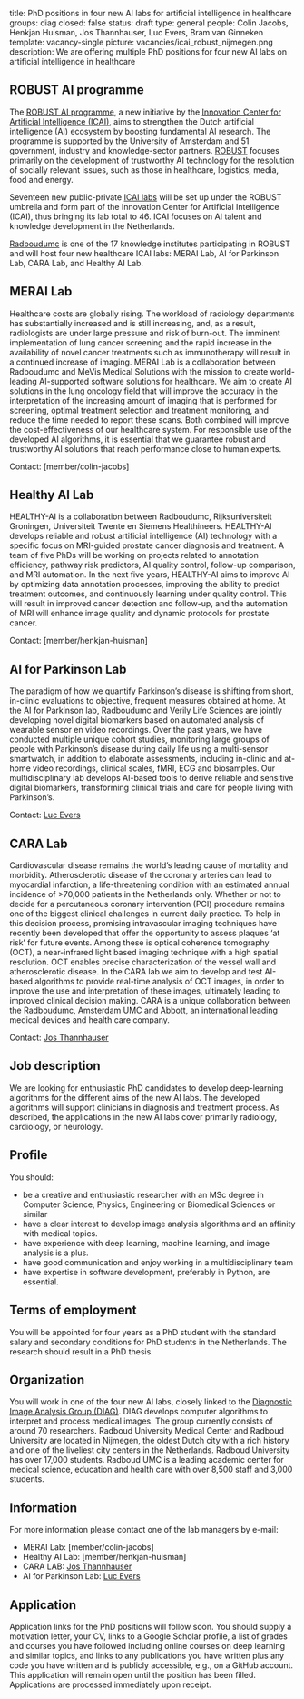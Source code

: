 title: PhD positions in four new AI labs for artificial intelligence in healthcare
groups: diag
closed: false
status: draft
type: general 
people: Colin Jacobs, Henkjan Huisman, Jos Thannhauser, Luc Evers, Bram van Ginneken
template: vacancy-single
picture: vacancies/icai_robust_nijmegen.png
description: We are offering multiple PhD positions for four new AI labs on artificial intelligence in healthcare

## ROBUST AI programme
The [ROBUST AI programme](https://icai.ai/ltp-robust/), a new initiative by the [Innovation Center for Artificial Intelligence (ICAI)](https://icai.ai/), aims to strengthen the Dutch artificial intelligence (AI) ecosystem by boosting fundamental AI research. The programme is supported by the University of Amsterdam and 51 government, industry and knowledge-sector partners. [ROBUST](https://icai.ai/ltp-robust/) focuses primarily on the development of trustworthy AI technology for the resolution of socially relevant issues, such as those in healthcare, logistics, media, food and energy.

Seventeen new public-private [ICAI labs](https://icai.ai/locations/) will be set up under the ROBUST umbrella and form part of the Innovation Center for Artificial Intelligence (ICAI), thus bringing its lab total to 46. ICAI focuses on AI talent and knowledge development in the Netherlands.

[Radboudumc](https://www.radboudumc.nl/) is one of the 17 knowledge institutes participating in ROBUST and will host four new healthcare ICAI labs: MERAI Lab, AI for Parkinson Lab, CARA Lab, and Healthy AI Lab.

## MERAI Lab
Healthcare costs are globally rising. The workload of radiology departments has substantially increased and is still increasing, and, as a result, radiologists are under large pressure and risk of burn-out. The imminent implementation of lung cancer screening and the rapid increase in the availability of novel cancer treatments such as immunotherapy will result in a continued increase of imaging. MERAI Lab is a collaboration between Radboudumc and MeVis Medical Solutions with the mission to create world-leading AI-supported software solutions for healthcare.  We aim to create AI solutions in the lung oncology field that will improve the accuracy in the interpretation of the increasing amount of imaging that is performed for screening, optimal treatment selection and treatment monitoring, and reduce the time needed to report these scans. Both combined will improve the cost-effectiveness of our healthcare system. For responsible use of the developed AI algorithms, it is essential that we guarantee robust and trustworthy AI solutions that reach performance close to human experts.

Contact: [member/colin-jacobs]

## Healthy AI Lab
HEALTHY-AI is a collaboration between Radboudumc, Rijksuniversiteit Groningen, Universiteit Twente en Siemens Healthineers. HEALTHY-AI develops reliable and robust artificial intelligence (AI) technology with a specific focus on MRI-guided prostate cancer diagnosis and treatment. A team of five PhDs will be working on projects related to annotation efficiency, pathway risk predictors, AI quality control, follow-up comparison, and MRI automation. In the next five years, HEALTHY-AI aims to improve AI by optimizing data annotation processes, improving the ability to predict treatment outcomes, and continuously learning under quality control. This will result in improved cancer detection and follow-up, and the automation of MRI will enhance image quality and dynamic protocols for prostate cancer.

Contact: [member/henkjan-huisman]

## AI for Parkinson Lab
The paradigm of how we quantify Parkinson’s disease is shifting from short, in-clinic evaluations to objective, frequent measures obtained at home. At the AI for Parkinson lab, Radboudumc and Verily Life Sciences are jointly developing novel digital biomarkers based on automated analysis of wearable sensor en video recordings. Over the past years, we have conducted multiple unique cohort studies, monitoring large groups of people with Parkinson’s disease during daily life using a multi-sensor smartwatch, in addition to elaborate assessments, including in-clinic and at-home video recordings, clinical scales, fMRI, ECG and biosamples. Our multidisciplinary lab develops AI-based tools to derive reliable and sensitive digital biomarkers, transforming clinical trials and care for people living with Parkinson’s. 

Contact: [Luc Evers](mailto:luc.evers@radboudumc.nl)

## CARA Lab
Cardiovascular disease remains the world’s leading cause of mortality and morbidity. Atherosclerotic disease of the coronary arteries can lead to myocardial infarction, a life-threatening condition with an estimated annual incidence of >70,000 patients in the Netherlands only. Whether or not to decide for a percutaneous coronary intervention (PCI) procedure remains one of the biggest clinical challenges in current daily practice. To help in this decision process, promising intravascular imaging techniques have recently been developed that offer the opportunity to assess plaques ‘at risk’ for future events. Among these is optical coherence tomography (OCT), a near-infrared light based imaging technique with a high spatial resolution. OCT enables precise characterization of the vessel wall and atherosclerotic disease. In the CARA lab we aim to develop and test AI-based algorithms to provide real-time analysis of OCT images, in order to improve the use and interpretation of these images, ultimately leading to improved clinical decision making. CARA is a unique collaboration between the Radboudumc, Amsterdam UMC and Abbott, an international leading medical devices and health care company.

Contact: [Jos Thannhauser](mailto:jos.thannhauser@radboudumc.nl)


## Job description
We are looking for enthusiastic PhD candidates to develop deep-learning algorithms for the different aims of the new AI labs. The developed algorithms will support clinicians in diagnosis and treatment process. As described, the applications in the new AI labs cover primarily radiology, cardiology, or neurology.

## Profile
You should:

* be a creative and enthusiastic researcher with an MSc degree in Computer Science, Physics, Engineering or Biomedical Sciences or similar
* have a clear interest to develop image analysis algorithms and an affinity with medical topics. 
* have experience with deep learning, machine learning, and image analysis is a plus. 
* have good communication and enjoy working in a multidisciplinary team
* have expertise in software development, preferably in Python, are essential.

## Terms of employment
You will be appointed for four years as a PhD student with the standard salary and secondary conditions for PhD students in the Netherlands. The research should result in a PhD thesis.

## Organization
You will work in one of the four new AI labs, closely linked to the [Diagnostic Image Analysis Group (DIAG)](https://www.diagnijmegen.nl/). DIAG develops computer algorithms to interpret and process medical images. The group currently consists of around 70 researchers. Radboud University Medical Center and Radboud University are located in Nijmegen, the oldest Dutch city with a rich history and one of the liveliest city centers in the Netherlands. Radboud University has over 17,000 students. Radboud UMC is a leading academic center for medical science, education and health care with over 8,500 staff and 3,000 students.

## Information
For more information please contact one of the lab managers by e-mail:

* MERAI Lab: [member/colin-jacobs]
* Healthy AI Lab: [member/henkjan-huisman]
* CARA LAB: [Jos Thannhauser](mailto:jos.thannhauser@radboudumc.nl)
* AI for Parkinson Lab: [Luc Evers](mailto:luc.evers@radboudumc.nl)

## Application
Application links for the PhD positions will follow soon. You should supply a motivation letter, your CV, links to a Google Scholar profile, a list of grades and courses you have followed including online courses on deep learning and similar topics, and links to any publications you have written plus any code you have written and is publicly accessible, e.g., on a GitHub account. This application will remain open until the position has been filled. Applications are processed immediately upon receipt. 
